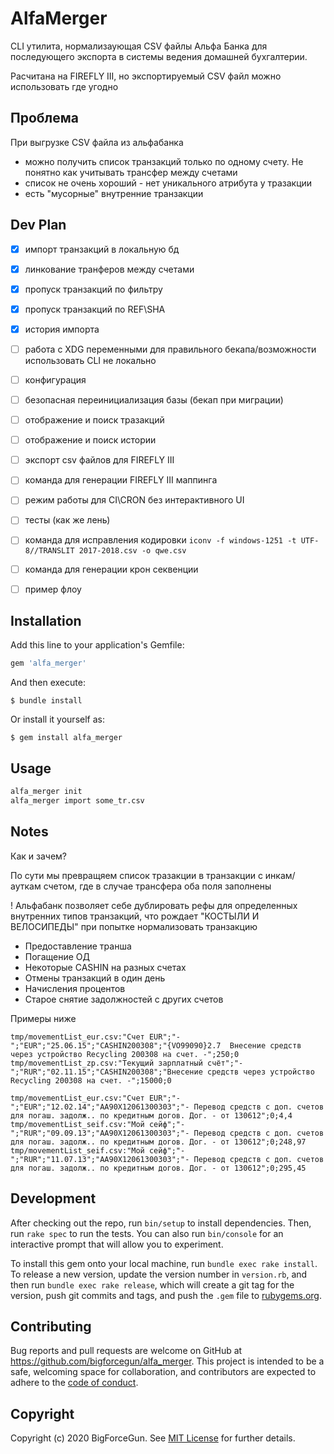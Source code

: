 # AlfaMerger

CLI утилита, нормализаующая CSV файлы Альфа Банка для последующего экспорта в системы ведения домашней бухгалтерии. 

Расчитана на FIREFLY III, но экспортируемый CSV файл можно использовать где угодно

 
## Проблема 

При выгрузке CSV файла из альфабанка
- можно получить список транзакций только по одному счету. Не понятно как учитывать трансфер между счетами
- список не очень хороший - нет уникального атрибута у тразакции
- есть "мусорные" внутренние транзакции

## Dev Plan

- [x] импорт транзакций в локальную бд 
- [x] линкование транферов между счетами
- [x] пропуск транзакций по фильтру
- [x] пропуск транзакций по REF\SHA
- [x] история импорта
- [ ] работа с XDG переменными для правильного бекапа/возможности использовать CLI не локально
- [ ] конфигурация
- [ ] безопасная переинициализация базы (бекап при миграции)
- [ ] отображение и поиск тразакций
- [ ] отображение и поиск истории
- [ ] экспорт csv файлов для FIREFLY III
- [ ] команда для генерации FIREFLY III маппинга
- [ ] режим работы для CI\CRON без интерактивного UI
- [ ] тесты (как же лень)
- [ ] команда для исправления кодировки `iconv -f windows-1251 -t UTF-8//TRANSLIT 2017-2018.csv -o qwe.csv`
- [ ] команда для генерации крон секвенции
- [ ] пример флоу


## Installation

Add this line to your application's Gemfile:

```ruby
gem 'alfa_merger'
```

And then execute:

    $ bundle install

Or install it yourself as:

    $ gem install alfa_merger

## Usage

```bash
alfa_merger init
alfa_merger import some_tr.csv
```

## Notes

Как и зачем?

По сути мы превращяем список тразакции в транзакции с инкам/ауткам счетом, где в случае трансфера оба поля заполнены 

! Альфабанк позволяет себе дублировать рефы для определенных внутренних типов транзакций, что рождает "КОСТЫЛИ И ВЕЛОСИПЕДЫ" при попытке нормализовать транзакцию

- Предоставление транша 
- Погащение ОД
- Некоторые CASHIN на разных счетах 
- Отмены транзакций в один день 
- Начисления процентов
- Старое снятие задолжностей с других счетов

Примеры ниже

```csv
tmp/movementList_eur.csv:"Счет EUR";"-";"EUR";"25.06.15";"CASHIN200308";"{VO99090}2.7  Внесение средств через устройство Recycling 200308 на счет. -";250;0
tmp/movementList_zp.csv:"Текущий зарплатный счёт";"-";"RUR";"02.11.15";"CASHIN200308";"Внесение средств через устройство Recycling 200308 на счет. -";15000;0
```

```csv
tmp/movementList_eur.csv:"Счет EUR";"-";"EUR";"12.02.14";"AA90X12061300303";"- Перевод средств с доп. счетов для погаш. задолж.. по кредитным догов. Дог. - от 130612";0;4,4
tmp/movementList_seif.csv:"Мой сейф";"-";"RUR";"09.09.13";"AA90X12061300303";"- Перевод средств с доп. счетов для погаш. задолж.. по кредитным догов. Дог. - от 130612";0;248,97
tmp/movementList_seif.csv:"Мой сейф";"-";"RUR";"11.07.13";"AA90X12061300303";"- Перевод средств с доп. счетов для погаш. задолж.. по кредитным догов. Дог. - от 130612";0;295,45
```


## Development

After checking out the repo, run `bin/setup` to install dependencies. Then, run `rake spec` to run the tests. You can also run `bin/console` for an interactive prompt that will allow you to experiment.

To install this gem onto your local machine, run `bundle exec rake install`. To release a new version, update the version number in `version.rb`, and then run `bundle exec rake release`, which will create a git tag for the version, push git commits and tags, and push the `.gem` file to [rubygems.org](https://rubygems.org).

## Contributing

Bug reports and pull requests are welcome on GitHub at https://github.com/bigforcegun/alfa_merger. This project is intended to be a safe, welcoming space for collaboration, and contributors are expected to adhere to the [code of conduct](https://github.com/[USERNAME]/alfa_merger/blob/master/CODE_OF_CONDUCT.md).

## Copyright

Copyright (c) 2020 BigForceGun. See [MIT License](LICENSE.txt) for further details.
